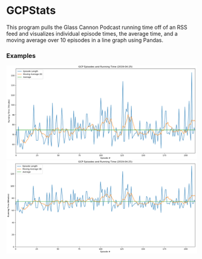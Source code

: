 # GCPStats

This program pulls the Glass Cannon Podcast running time off of an RSS feed and visualizes individual episode times, the average time, and a moving average over 10 episodes in a line graph using Pandas.

### Examples
![Graph](Figure_1.png)
![Zeroed](Figure_2_zeroed.png)
